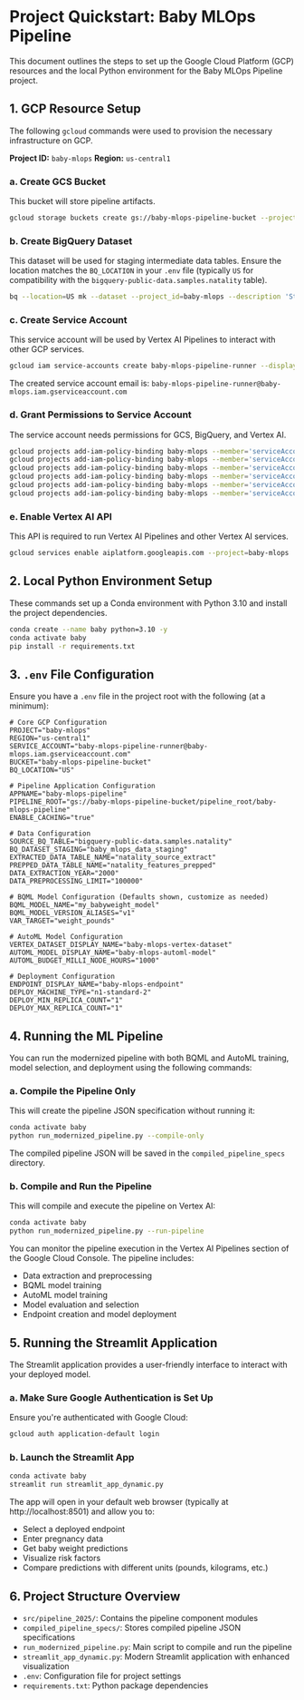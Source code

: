 # Project Quickstart: Baby MLOps Pipeline

This document outlines the steps to set up the Google Cloud Platform (GCP) resources and the local Python environment for the Baby MLOps Pipeline project.

## 1. GCP Resource Setup

The following `gcloud` commands were used to provision the necessary infrastructure on GCP.

**Project ID:** `baby-mlops`
**Region:** `us-central1`

### a. Create GCS Bucket

This bucket will store pipeline artifacts.

```bash
gcloud storage buckets create gs://baby-mlops-pipeline-bucket --project=baby-mlops --location=us-central1 --uniform-bucket-level-access
```

### b. Create BigQuery Dataset

This dataset will be used for staging intermediate data tables. Ensure the location matches the `BQ_LOCATION` in your `.env` file (typically `US` for compatibility with the `bigquery-public-data.samples.natality` table).

```bash
bq --location=US mk --dataset --project_id=baby-mlops --description 'Staging dataset for baby MLOps pipeline' baby_mlops_data_staging
```

### c. Create Service Account

This service account will be used by Vertex AI Pipelines to interact with other GCP services.

```bash
gcloud iam service-accounts create baby-mlops-pipeline-runner --display-name='Baby MLOps Pipeline Runner' --project=baby-mlops
```
The created service account email is: `baby-mlops-pipeline-runner@baby-mlops.iam.gserviceaccount.com`

### d. Grant Permissions to Service Account

The service account needs permissions for GCS, BigQuery, and Vertex AI.

```bash
gcloud projects add-iam-policy-binding baby-mlops --member='serviceAccount:baby-mlops-pipeline-runner@baby-mlops.iam.gserviceaccount.com' --role='roles/storage.objectAdmin'
gcloud projects add-iam-policy-binding baby-mlops --member='serviceAccount:baby-mlops-pipeline-runner@baby-mlops.iam.gserviceaccount.com' --role='roles/bigquery.dataEditor'
gcloud projects add-iam-policy-binding baby-mlops --member='serviceAccount:baby-mlops-pipeline-runner@baby-mlops.iam.gserviceaccount.com' --role='roles/bigquery.jobUser'
gcloud projects add-iam-policy-binding baby-mlops --member='serviceAccount:baby-mlops-pipeline-runner@baby-mlops.iam.gserviceaccount.com' --role='roles/aiplatform.user'
gcloud projects add-iam-policy-binding baby-mlops --member='serviceAccount:baby-mlops-pipeline-runner@baby-mlops.iam.gserviceaccount.com' --role='roles/bigquery.dataViewer'
gcloud projects add-iam-policy-binding baby-mlops --member='serviceAccount:baby-mlops-pipeline-runner@baby-mlops.iam.gserviceaccount.com' --role='roles/bigquery.user'
```

### e. Enable Vertex AI API

This API is required to run Vertex AI Pipelines and other Vertex AI services.

```bash
gcloud services enable aiplatform.googleapis.com --project=baby-mlops
```

## 2. Local Python Environment Setup

These commands set up a Conda environment with Python 3.10 and install the project dependencies.

```bash
conda create --name baby python=3.10 -y
conda activate baby
pip install -r requirements.txt
```

## 3. `.env` File Configuration

Ensure you have a `.env` file in the project root with the following (at a minimum):

```dotenv
# Core GCP Configuration
PROJECT="baby-mlops"
REGION="us-central1"
SERVICE_ACCOUNT="baby-mlops-pipeline-runner@baby-mlops.iam.gserviceaccount.com"
BUCKET="baby-mlops-pipeline-bucket"
BQ_LOCATION="US"

# Pipeline Application Configuration
APPNAME="baby-mlops-pipeline"
PIPELINE_ROOT="gs://baby-mlops-pipeline-bucket/pipeline_root/baby-mlops-pipeline"
ENABLE_CACHING="true"

# Data Configuration
SOURCE_BQ_TABLE="bigquery-public-data.samples.natality"
BQ_DATASET_STAGING="baby_mlops_data_staging"
EXTRACTED_DATA_TABLE_NAME="natality_source_extract"
PREPPED_DATA_TABLE_NAME="natality_features_prepped"
DATA_EXTRACTION_YEAR="2000"
DATA_PREPROCESSING_LIMIT="100000"

# BQML Model Configuration (Defaults shown, customize as needed)
BQML_MODEL_NAME="my_babyweight_model"
BQML_MODEL_VERSION_ALIASES="v1"
VAR_TARGET="weight_pounds"

# AutoML Model Configuration
VERTEX_DATASET_DISPLAY_NAME="baby-mlops-vertex-dataset"
AUTOML_MODEL_DISPLAY_NAME="baby-mlops-automl-model" 
AUTOML_BUDGET_MILLI_NODE_HOURS="1000"

# Deployment Configuration
ENDPOINT_DISPLAY_NAME="baby-mlops-endpoint"
DEPLOY_MACHINE_TYPE="n1-standard-2"
DEPLOY_MIN_REPLICA_COUNT="1"
DEPLOY_MAX_REPLICA_COUNT="1"
```

## 4. Running the ML Pipeline

You can run the modernized pipeline with both BQML and AutoML training, model selection, and deployment using the following commands:

### a. Compile the Pipeline Only

This will create the pipeline JSON specification without running it:

```bash
conda activate baby
python run_modernized_pipeline.py --compile-only
```

The compiled pipeline JSON will be saved in the `compiled_pipeline_specs` directory.

### b. Compile and Run the Pipeline

This will compile and execute the pipeline on Vertex AI:

```bash
conda activate baby
python run_modernized_pipeline.py --run-pipeline
```

You can monitor the pipeline execution in the Vertex AI Pipelines section of the Google Cloud Console. The pipeline includes:
- Data extraction and preprocessing
- BQML model training
- AutoML model training
- Model evaluation and selection
- Endpoint creation and model deployment

## 5. Running the Streamlit Application

The Streamlit application provides a user-friendly interface to interact with your deployed model.

### a. Make Sure Google Authentication is Set Up

Ensure you're authenticated with Google Cloud:

```bash
gcloud auth application-default login
```

### b. Launch the Streamlit App

```bash
conda activate baby
streamlit run streamlit_app_dynamic.py
```

The app will open in your default web browser (typically at http://localhost:8501) and allow you to:
- Select a deployed endpoint
- Enter pregnancy data
- Get baby weight predictions
- Visualize risk factors
- Compare predictions with different units (pounds, kilograms, etc.)

## 6. Project Structure Overview

- `src/pipeline_2025/`: Contains the pipeline component modules
- `compiled_pipeline_specs/`: Stores compiled pipeline JSON specifications
- `run_modernized_pipeline.py`: Main script to compile and run the pipeline
- `streamlit_app_dynamic.py`: Modern Streamlit application with enhanced visualization
- `.env`: Configuration file for project settings
- `requirements.txt`: Python package dependencies 